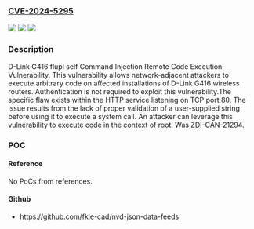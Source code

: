 ### [CVE-2024-5295](https://cve.mitre.org/cgi-bin/cvename.cgi?name=CVE-2024-5295)
![](https://img.shields.io/static/v1?label=Product&message=G416&color=blue)
![](https://img.shields.io/static/v1?label=Version&message=%3D%201.08b02%20&color=brighgreen)
![](https://img.shields.io/static/v1?label=Vulnerability&message=CWE-78%3A%20Improper%20Neutralization%20of%20Special%20Elements%20used%20in%20an%20OS%20Command%20('OS%20Command%20Injection')&color=brighgreen)

### Description

D-Link G416 flupl self Command Injection Remote Code Execution Vulnerability. This vulnerability allows network-adjacent attackers to execute arbitrary code on affected installations of D-Link G416 wireless routers. Authentication is not required to exploit this vulnerability.The specific flaw exists within the HTTP service listening on TCP port 80. The issue results from the lack of proper validation of a user-supplied string before using it to execute a system call. An attacker can leverage this vulnerability to execute code in the context of root. Was ZDI-CAN-21294.

### POC

#### Reference
No PoCs from references.

#### Github
- https://github.com/fkie-cad/nvd-json-data-feeds

